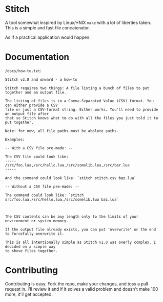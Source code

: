 # Stitch

A tool somewhat inspired by Linux/*NIX `make` with a lot of liberties taken. This is a simple and fast file concatenator.

As if a practical application would happen.

# Documentation

`/docs/how-to.txt`:
```
Stitch v2.0 and onward - a how-to

Stitch requires two things: A file listing a bunch of files to put together and an output file.

The listing of files is in a Comma-Separated Value (CSV) format. You can either provide a CSV
file or just a CSV-format string. Either works. You'll need to provide an output file after
that so Stitch knows what to do with all the files you just told it to put together.

Note: for now, all file paths must be abolute paths.

Examples:

-- With a CSV file pre-made: --

The CSV file could look like:
-----
/src/foo.lua,/src/hello.lua,/src/somelib.lua,/src/bar.lua
-----

And the command could look like: `stitch stitch.csv baz.lua`

-- Without a CSV file pre-made: --

The command could look like: `stitch src/foo.lua,/src/hello.lua,/src/somelib.lua baz.lua`



The CSV contents can be any length only to the limits of your environment or system memory.

If the output file already exists, you can put 'overwrite' on the end to forcefully overwrite it.

This is all intentionally simple as Stitch v1.0 was overly complex. I decided on a simple way
to shove files together.
```

# Contributing

Contributing is easy. Fork the repo, make your changes, and toss a pull request in. I'll review it and if it solves a valid problem and doesn't make 100 more, it'll get accepted.
